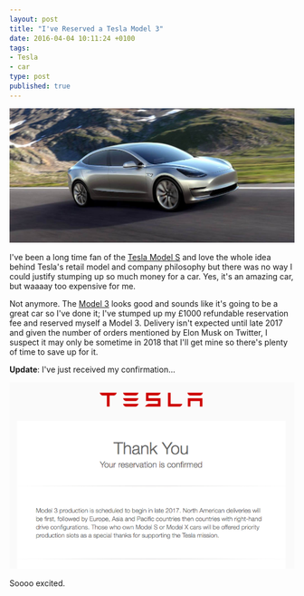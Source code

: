 ```yaml
---
layout: post
title: "I've Reserved a Tesla Model 3"
date: 2016-04-04 10:11:24 +0100
tags:
- Tesla
- car
type: post
published: true
---
```


<img src="/img/tesla-model3.jpg" alt="Tesla Model 3" />

I've been a long time fan of the [Tesla Model S](https://www.teslamotors.com/en_GB/models?redirect=no) and love the whole idea behind Tesla's retail model and company philosophy but there was no way I could justify stumping up so much money for a car.  Yes, it's an amazing car, but waaaay too expensive for me.

Not anymore.  The [Model 3](https://www.teslamotors.com/en_GB/model3) looks good and sounds like it's going to be a great car so I've done it; I've stumped up my £1000 refundable reservation fee and reserved myself a Model 3.  Delivery isn't expected until late 2017 and given the number of orders mentioned by Elon Musk on Twitter, I suspect it may only be sometime in 2018 that I'll get mine so there's plenty of time to save up for it.

**Update**: I've just received my confirmation...

<img src="/img/Tesla-confirmation.png" alt="Tesla reservation confirmation" />

Soooo excited.

